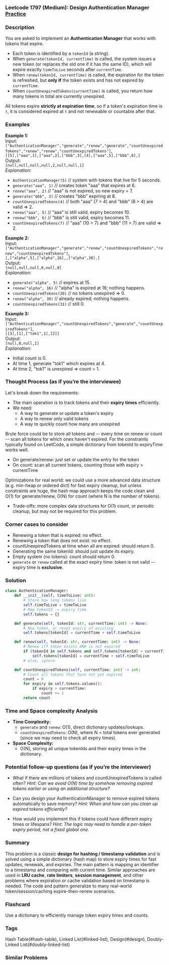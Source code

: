 ### Leetcode 1797 (Medium): Design Authentication Manager [Practice](https://leetcode.com/problems/design-authentication-manager)

### Description  
You are asked to implement an **Authentication Manager** that works with tokens that expire.  
- Each token is identified by a `tokenId` (a string).
- When `generate(tokenId, currentTime)` is called, the system issues a new token (or replaces the old one if it has the same ID), which will expire exactly `timeToLive` seconds after `currentTime`.
- When `renew(tokenId, currentTime)` is called, the expiration for the token is refreshed, but **only if** the token exists and has not expired by `currentTime`.
- When `countUnexpiredTokens(currentTime)` is called, you return how many tokens in total are currently unexpired.

All tokens expire **strictly at expiration time**, so if a token's expiration time is `t`, it is considered expired at `t` and not renewable or countable after that.

### Examples  

**Example 1:**  
Input:  
`["AuthenticationManager","generate","renew","generate","countUnexpiredTokens","renew","renew","countUnexpiredTokens"]`,  
`[[5],["aaa",1],["aaa",2],["bbb",3],[4],["aaa",5],["bbb",6],]`  
Output:  
`[null,null,null,null,2,null,null,1]`  
*Explanation:*  
- `AuthenticationManager(5)` // system with tokens that live for 5 seconds.
- `generate("aaa", 1)` // creates token "aaa" that expires at 6.
- `renew("aaa", 2)` // "aaa" is not expired, so new expiry = 7.
- `generate("bbb", 3)` // creates "bbb" expiring at 8.
- `countUnexpiredTokens(4)` // both "aaa" (7 > 4) and "bbb" (8 > 4) are valid ⇒ 2.
- `renew("aaa", 5)` // "aaa" is still valid, expiry becomes 10.
- `renew("bbb", 6)` // "bbb" is still valid, expiry becomes 11.
- `countUnexpiredTokens(7)` // "aaa" (10 > 7) and "bbb" (11 > 7) are valid ⇒ 2.

**Example 2:**  
Input:  
`["AuthenticationManager","generate","renew","countUnexpiredTokens","renew","countUnexpiredTokens"]`,  
`[,["alpha",5],["alpha",16],,["alpha",30],]`  
Output:  
`[null,null,null,0,null,0]`  
*Explanation:*  
- `generate("alpha", 5)` // expires at 15.
- `renew("alpha", 16)` // "alpha" is expired at 16; nothing happens.
- `countUnexpiredTokens(20)` // no tokens unexpired ⇒ 0.
- `renew("alpha", 30)` // already expired; nothing happens.
- `countUnexpiredTokens(31)` // still 0.

**Example 3:**  
Input:  
`["AuthenticationManager","countUnexpiredTokens","generate","countUnexpiredTokens"]`,  
`[[3],[1],["tok1",1],[2]]`  
Output:  
`[null,0,null,1]`  
*Explanation:*  
- Initial count is 0.
- At time 1, generate "tok1" which expires at 4.
- At time 2, "tok1" is unexpired ⇒ count = 1.

### Thought Process (as if you’re the interviewee)  
Let's break down the requirements:
- The main operation is to track tokens and their **expiry times** efficiently.
- We need:
  - A way to generate or update a token's expiry
  - A way to renew only valid tokens
  - A way to quickly count how many are unexpired

Brute force could be to store all tokens and -- every time on renew or count -- scan all tokens for which ones haven't expired. For the constraints typically found on LeetCode, a simple dictionary from tokenId to expiryTime works well.
- On generate/renew: just set or update the entry for the token
- On count: scan all current tokens, counting those with expiry > currentTime

Optimizations for real world: we could use a more advanced data structure (e.g. min-heap or ordered dict) for fast expiry cleanup, but unless constraints are huge, the hash map approach keeps the code clean and O(1) for generate/renew, O(N) for count (where N is the number of tokens).
- Trade-offs: more complex data structures for O(1) count, or periodic cleanup, but may not be required for this problem.

### Corner cases to consider  
- Renewing a token that is expired: no effect.
- Renewing a token that does not exist: no effect.
- countUnexpiredTokens at time when all are expired: should return 0.
- Generating the same tokenId: should just update its expiry.
- Empty system (no tokens): count should return 0.
- `generate` or `renew` called at the exact expiry time: token is not valid -- expiry time is **exclusive**.

### Solution

```python
class AuthenticationManager:
    def __init__(self, timeToLive: int):
        # Store how long tokens live
        self.timeToLive = timeToLive
        # Map tokenId -> expiry time
        self.tokens = {}

    def generate(self, tokenId: str, currentTime: int) -> None:
        # New token, or reset expiry of existing
        self.tokens[tokenId] = currentTime + self.timeToLive

    def renew(self, tokenId: str, currentTime: int) -> None:
        # Renew iff token exists AND is not expired
        if (tokenId in self.tokens and self.tokens[tokenId] > currentTime):
            self.tokens[tokenId] = currentTime + self.timeToLive
        # else, ignore

    def countUnexpiredTokens(self, currentTime: int) -> int:
        # Count all tokens that have not yet expired
        count = 0
        for expiry in self.tokens.values():
            if expiry > currentTime:
                count += 1
        return count
```

### Time and Space complexity Analysis  

- **Time Complexity:**
  - `generate` and `renew`: O(1), direct dictionary updates/lookups.
  - `countUnexpiredTokens`: O(N), where N = total tokens ever generated (since we may need to check all expiry times).
- **Space Complexity:**
  - O(N), storing all unique tokenIds and their expiry times in the dictionary.

### Potential follow-up questions (as if you’re the interviewer)  

- What if there are millions of tokens and countUnexpiredTokens is called often?
  *Hint: Can we avoid O(N) time by somehow removing expired tokens earlier or using an additional structure?*

- Can you design your AuthenticationManager to remove expired tokens automatically to save memory?
  *Hint: When and how can you clean up expired tokens efficiently?*

- How would you implement this if tokens could have different expiry times or lifespans?
  *Hint: The logic may need to handle a per-token expiry period, not a fixed global one.*

### Summary
This problem is a classic **design for hashing / timestamp validation** and is solved using a simple dictionary (hash map) to store expiry times for fast updates, renewals, and expiries. The main pattern is mapping an identifier to a timestamp and comparing with current time. Similar approaches are used in **LRU cache**, **rate limiters**, **session management**, and other problems where expiration or cache validation based on timestamp is needed. The code and pattern generalize to many real-world token/session/caching expire-then-renew scenarios.


### Flashcard
Use a dictionary to efficiently manage token expiry times and counts.

### Tags
Hash Table(#hash-table), Linked List(#linked-list), Design(#design), Doubly-Linked List(#doubly-linked-list)

### Similar Problems
